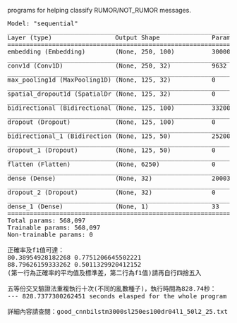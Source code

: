 programs for helping classify RUMOR/NOT_RUMOR messages.
<pre>
Model: "sequential"
_________________________________________________________________
Layer (type)                 Output Shape              Param #   
=================================================================
embedding (Embedding)        (None, 250, 100)          300000    
_________________________________________________________________
conv1d (Conv1D)              (None, 250, 32)           9632      
_________________________________________________________________
max_pooling1d (MaxPooling1D) (None, 125, 32)           0         
_________________________________________________________________
spatial_dropout1d (SpatialDr (None, 125, 32)           0         
_________________________________________________________________
bidirectional (Bidirectional (None, 125, 100)          33200     
_________________________________________________________________
dropout (Dropout)            (None, 125, 100)          0         
_________________________________________________________________
bidirectional_1 (Bidirection (None, 125, 50)           25200     
_________________________________________________________________
dropout_1 (Dropout)          (None, 125, 50)           0         
_________________________________________________________________
flatten (Flatten)            (None, 6250)              0         
_________________________________________________________________
dense (Dense)                (None, 32)                200032    
_________________________________________________________________
dropout_2 (Dropout)          (None, 32)                0         
_________________________________________________________________
dense_1 (Dense)              (None, 1)                 33        
=================================================================
Total params: 568,097
Trainable params: 568,097
Non-trainable params: 0

正確率及f1值可達：
80.38954928182268 0.7751206645502221
88.79626159333262 0.5011329920412152
(第一行為正確率的平均值及標準差，第二行為f1值)請再自行四捨五入

五等份交叉驗證法重複執行十次(不同的亂數種子)，執行時間為828.74秒：
--- 828.7377300262451 seconds elasped for the whole program ---

詳細內容請查閱：good_cnnbilstm3000sl250es100dr04l1_50l2_25.txt
</pre>
